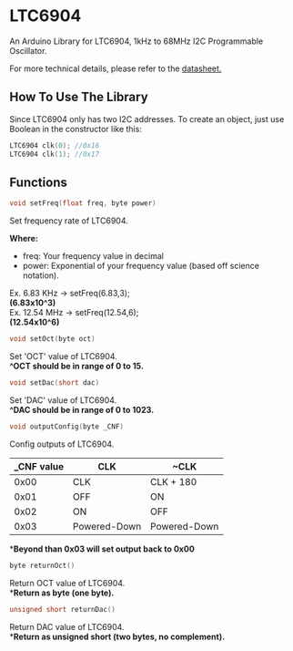 # LTC6904
An Arduino Library for LTC6904, 1kHz to 68MHz I2C Programmable Oscillator.

For more technical details, please refer to the [datasheet.](https://www.analog.com/media/en/technical-documentation/data-sheets/69034fe.pdf)

## How To Use The Library
Since LTC6904 only has two I2C addresses. To create an object, just use Boolean in the constructor like this:
```C
LTC6904 clk(0); //0x16
LTC6904 clk(1); //0x17
```

## Functions
```C++
void setFreq(float freq, byte power)
```
Set frequency rate of LTC6904.

**Where:**<br>
- freq: Your frequency value in decimal
- power: Exponential of your frequency value (based off science notation).

Ex. 6.83 KHz -> setFreq(6.83,3);<br> **(6.83x10^3)**<br>
Ex. 12.54 MHz -> setFreq(12.54,6);<br> **(12.54x10^6)**

```C++
void setOct(byte oct)
```
Set 'OCT' value of LTC6904.<br>
**^OCT should be in range of 0 to 15.**

```C++
void setDac(short dac)
```
Set 'DAC' value of LTC6904.<br>
**^DAC should be in range of 0 to 1023.**

```C++
void outputConfig(byte _CNF)
```
Config outputs of LTC6904.

| _CNF value  | CLK | ~CLK|
| ------------- | ------------- | ------------- |
| 0x00  | CLK  | CLK + 180 |
| 0x01  | OFF  | ON |
| 0x02  | ON   | OFF |
| 0x03  | Powered-Down | Powered-Down |

***Beyond than 0x03 will set output back to 0x00**

```C++
byte returnOct()
```
Return OCT value of LTC6904.<br>
***Return as byte (one byte).**

```C++
unsigned short returnDac()
```
Return DAC value of LTC6904.<br>
***Return as unsigned short (two bytes, no complement).**